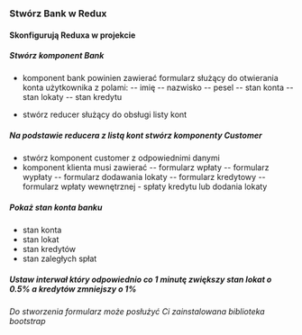 ### Stwórz Bank w Redux

#### Skonfigurują Reduxa w projekcie

##### Stwórz komponent Bank

- komponent bank powinien zawierać formularz służący do otwierania konta użytkownika z polami:
-- imię
-- nazwisko
-- pesel
-- stan konta
-- stan lokaty
-- stan kredytu

- stwórz reducer służący do obsługi listy kont

##### Na podstawie reducera z listą kont stwórz komponenty Customer
- stwórz komponent customer z odpowiednimi danymi
- komponent klienta musi zawierać
-- formularz wpłaty
-- formularz wypłaty
-- formularz dodawania lokaty
-- formularz kredytowy
-- formularz wpłaty wewnętrznej - spłaty kredytu lub dodania lokaty

##### Pokaż stan konta banku
- stan konta
- stan lokat
- stan kredytów
- stan zaległych spłat

##### Ustaw interwał który odpowiednio co 1 minutę zwiększy stan lokat o 0.5% a kredytów zmniejszy o 1%

###### Do stworzenia formularz może posłużyć Ci zainstalowana biblioteka bootstrap
